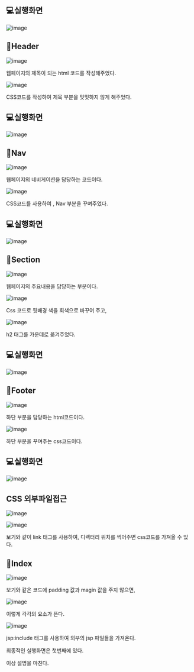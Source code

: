 ## :computer:실행화면
![image](https://user-images.githubusercontent.com/93521131/170621765-d76ad621-a076-4905-b721-d9fdc156215d.png)

## :speech_balloon:Header
![image](https://user-images.githubusercontent.com/93521131/170621948-17039aa6-5887-4ab2-baa3-a130cc93099e.png)

웹페이지의 제목이 되는 html 코드를 작성해주었다. 

![image](https://user-images.githubusercontent.com/93521131/170622361-638f517c-6f87-45f3-bb2f-b8a717d6dda6.png)

CSS코드를 작성하여 제목 부분을 밋밋하지 않게 해주었다.

## :computer:실행화면

![image](https://user-images.githubusercontent.com/93521131/170622497-d52400fb-2389-44e0-88f8-d1aad00d4038.png)

## :speech_balloon:Nav
![image](https://user-images.githubusercontent.com/93521131/170622649-d8848fdf-6b88-416f-b061-340e31d1e830.png)

웹페이지의 네비게이션을 담당하는 코드이다.

![image](https://user-images.githubusercontent.com/93521131/170622849-141ee75c-9609-4edc-90ae-0b2c4a952a84.png)

CSS코드를 사용하여 , Nav 부분을 꾸며주었다.

## :computer:실행화면

![image](https://user-images.githubusercontent.com/93521131/170623168-6d63f2ea-de01-465c-accc-3ffbff44150f.png)

## :speech_balloon:Section

![image](https://user-images.githubusercontent.com/93521131/170623241-108f81d8-9a66-4f2c-8bba-601cdb0a05bb.png)

웹페이지의 주요내용을 담당하는 부분이다. 

![image](https://user-images.githubusercontent.com/93521131/170623391-7e9b8b07-44dd-4c7f-8604-f107273ffba8.png)

Css 코드로 뒷배경 색을 회색으로 바꾸어 주고, 

![image](https://user-images.githubusercontent.com/93521131/170623458-56f57934-d8d1-4f5c-9404-69f125b9cf15.png)

h2 태그를 가운데로 옮겨주었다.

## :computer:실행화면

![image](https://user-images.githubusercontent.com/93521131/170623540-251178df-850e-4ce2-b12a-a90b37a42c33.png)

## :speech_balloon:Footer
![image](https://user-images.githubusercontent.com/93521131/170623611-3ccd0f73-1d06-4f89-8cba-aaef4ce79557.png)

하단 부분을 담당하는 html코드이다.

![image](https://user-images.githubusercontent.com/93521131/170623658-b371d3fc-ee81-4140-8477-0d19d62fa8d4.png)

하단 부분을 꾸며주는 css코드이다.

## :computer:실행화면

![image](https://user-images.githubusercontent.com/93521131/170623771-edd676ce-71c6-4ac1-80c8-8be7d10c32d2.png)

## CSS  외부파일접근
![image](https://user-images.githubusercontent.com/93521131/170623864-570af208-6db3-4734-8dd0-20b372a29615.png)



![image](https://user-images.githubusercontent.com/93521131/170623848-14dbae02-7c23-444a-b5d2-4160381c9c04.png)

보기와 같이 link 태그를 사용하여, 디렉터리 위치를 찍어주면 css코드를 가져올 수 있다.

## :speech_balloon:Index

![image](https://user-images.githubusercontent.com/93521131/170624110-123e69df-4f16-4356-9758-de2e2e73b804.png)

보기와 같은 코드에  padding 값과 magin 값을 주지 않으면,

![image](https://user-images.githubusercontent.com/93521131/170624194-5b01d6e7-5eeb-44ba-b4a7-87a6a0f1a9c1.png)

이렇게 각각의 요소가 뜬다.

![image](https://user-images.githubusercontent.com/93521131/170624320-5bae5c8b-ba80-49f4-bf4d-b55c773e9c90.png)

jsp:include 태그를 사용하여 외부의 jsp 파일들을 가져온다.

최종적인 실행화면은 첫번째에 있다.

이상 설명을 마친다.









